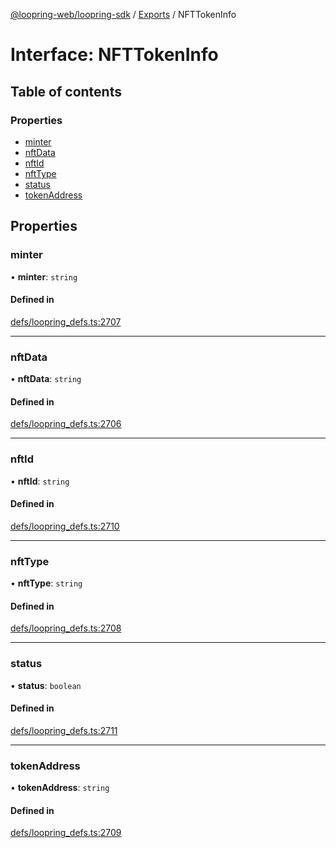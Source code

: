 [@loopring-web/loopring-sdk](../README.md) / [Exports](../modules.md) / NFTTokenInfo

# Interface: NFTTokenInfo

## Table of contents

### Properties

- [minter](NFTTokenInfo.md#minter)
- [nftData](NFTTokenInfo.md#nftdata)
- [nftId](NFTTokenInfo.md#nftid)
- [nftType](NFTTokenInfo.md#nfttype)
- [status](NFTTokenInfo.md#status)
- [tokenAddress](NFTTokenInfo.md#tokenaddress)

## Properties

### minter

• **minter**: `string`

#### Defined in

[defs/loopring_defs.ts:2707](https://github.com/Loopring/loopring_sdk/blob/427d9da/src/defs/loopring_defs.ts#L2707)

___

### nftData

• **nftData**: `string`

#### Defined in

[defs/loopring_defs.ts:2706](https://github.com/Loopring/loopring_sdk/blob/427d9da/src/defs/loopring_defs.ts#L2706)

___

### nftId

• **nftId**: `string`

#### Defined in

[defs/loopring_defs.ts:2710](https://github.com/Loopring/loopring_sdk/blob/427d9da/src/defs/loopring_defs.ts#L2710)

___

### nftType

• **nftType**: `string`

#### Defined in

[defs/loopring_defs.ts:2708](https://github.com/Loopring/loopring_sdk/blob/427d9da/src/defs/loopring_defs.ts#L2708)

___

### status

• **status**: `boolean`

#### Defined in

[defs/loopring_defs.ts:2711](https://github.com/Loopring/loopring_sdk/blob/427d9da/src/defs/loopring_defs.ts#L2711)

___

### tokenAddress

• **tokenAddress**: `string`

#### Defined in

[defs/loopring_defs.ts:2709](https://github.com/Loopring/loopring_sdk/blob/427d9da/src/defs/loopring_defs.ts#L2709)
